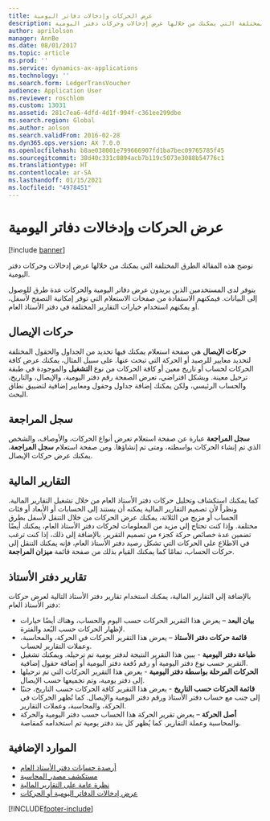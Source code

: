 ```yaml
---
title: عرض الحركات وإدخالات دفاتر اليومية
description: توضح هذه المقالة الطرق المختلفة التي يمكنك من خلالها عرض إدخالات وحركات دفتر اليومية.
author: aprilolson
manager: AnnBe
ms.date: 08/01/2017
ms.topic: article
ms.prod: ''
ms.service: dynamics-ax-applications
ms.technology: ''
ms.search.form: LedgerTransVoucher
audience: Application User
ms.reviewer: roschlom
ms.custom: 13031
ms.assetid: 281c7ea6-4dfd-4d1f-994f-c361ee299dbe
ms.search.region: Global
ms.author: aolson
ms.search.validFrom: 2016-02-28
ms.dyn365.ops.version: AX 7.0.0
ms.openlocfilehash: b8ae038001e799666907fd1ba7bec09765785f45
ms.sourcegitcommit: 38d40c331c8894acb7b119c5073e3088b54776c1
ms.translationtype: HT
ms.contentlocale: ar-SA
ms.lasthandoff: 01/15/2021
ms.locfileid: "4978451"
---
```

# <a name="view-journal-entries-and-transactions"></a>عرض الحركات وإدخالات دفاتر اليومية

[!include [banner](../includes/banner.md)]

توضح هذه المقالة الطرق المختلفة التي يمكنك من خلالها عرض إدخالات وحركات دفتر اليومية. 

يتوفر لدى المستخدمين الذين يريدون عرض دفاتر اليومية والحركات عدة طرق للوصول إلى البيانات. فيمكنهم الاستفادة من صفحات الاستعلام التي توفر إمكانية التصفح لأسفل، أو يمكنهم استخدام خيارات التقارير المختلفة في دفتر الأستاذ العام.

## <a name="voucher-transactions"></a>حركات الإيصال
**حركات الإيصال** هي صفحة استعلام يمكنك فيها تحديد من الجداول والحقول المختلفة لتحديد معايير للرصيد أو الحركة التي تبحث عنها. على سبيل المثال، يمكنك عرض كافة الحركات لحساب أو تاريخ معين أو كافة الحركات من نوع **التشغيل** والموجودة في طبقة ترحيل معينة. وبشكل افتراضي، تعرض الصفحة رقم دفتر اليومية، والإيصال، والتاريخ، والحساب الرئيسي، ولكن يمكنك إضافة جداول وحقول ومعايير إضافية لتضييق نطاق البحث.

## <a name="audit-trail"></a>سجل المراجعة
**سجل المراجعة** عبارة عن صفحة استعلام تعرض أنواع الحركات، والأوصاف، والشخص الذي تم إنشاء الحركات بواسطته، ومتى تم إنشاؤها. ومن صفحة استعلام **سجل المراجعة**، يمكنك عرض حركات الإيصال.

## <a name="financial-reports"></a>التقارير المالية
كما يمكنك استكشاف وتحليل حركات دفتر الأستاذ العام من خلال تشغيل التقارير المالية. ونظراً لأن تصميم التقارير المالية يمكنه أن يستند إلى الحسابات أو الأبعاد أو فئات الحساب أو مزيج من الثلاثة، يمكنك عرض الحركات من خلال التنقل لأسفل بطرق مختلفة. وإذا كنت تحتاج إلى مزيد من المعلومات لحركات دفتر الأستاذ العام، يمكنك أيضًا تضمين عدة خصائص حركة كجزء من تصميم التقرير. بالإضافة إلى ذلك، إذا كنت ترغب في الاطلاع على الحركات التي تشكل رصيد دفتر الأستاذ العام، فإنه يمكنك التنقل إلى حركات الحساب، تمامًا كما يمكنك القيام بذلك من صفحة قائمة **ميزان المراجعة**.

## <a name="ledger-reports"></a>تقارير دفتر الأستاذ
بالإضافة إلى التقارير المالية، يمكنك استخدام تقارير دفتر الأستاذ التالية لعرض حركات دفتر الأستاذ العام:

-   **بيان البعد** – يعرض هذا التقرير الحركات حسب اليوم والحساب، وهناك أيضًا خيارات لإظهار الحركات حسب البُعد والفترة.
-   **قائمة حركات دفتر الأستاذ** – يعرض هذا التقرير الحركات في الحركة، والمحاسبة، وعملات التقارير لحساب.
-   **طباعة دفتر اليومية** - يبين هذا التقرير النتيجة لدفتر يومية تم ترحيله. ويمكنك تشغيل التقرير حسب نوع دفتر اليومية أو رقم دُفعة دفتر اليومية أو إضافة حقول إضافية.‬
-   **الحركات المرحلة بواسطة دفتر اليومية‬** - يعرض هذا التقرير الحركات التي تم ترحيلها إلى دفتر يومية، وتم تجميعها حسب الإيصال.
-   **قائمة الحركات حسب التاريخ‬** - يعرض هذا التقرير كافة الحركات حسب التاريخ، جنبًا إلى جنب مع حساب دفتر الأستاذ ورقم دفتر اليومية والإيصال. كما تُظهر الحركات في الحركة، والمحاسبة، وعملات التقارير.
-   **أصل الحركة** – يعرض تقرير الحركة هذا الحساب حسب دفتر اليومية والحركة والمحاسبة وعملة التقارير. كما يُظهر كل بند دفتر يومية تم استخدامه كمقاصة.


## <a name="additional-resources"></a>الموارد الإضافية
- [أرصدة حسابات دفتر الأستاذ العام](general-ledger-account-balances.md) 
- [مستكشف مصدر المحاسبة](../accounts-payable/accounting-source-explorer.md)
- [نظرة عامة على التقارير المالية](financial-reporting-getting-started.md)
- [عرض إدخالات الدفاتر اليومية أو الحركات](tasks/view-journal-entries-or-transactions.md)





[!INCLUDE[footer-include](../../includes/footer-banner.md)]